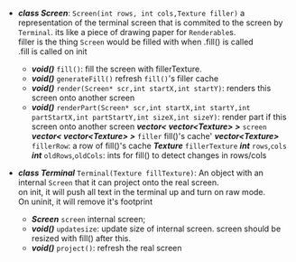 - ***class Screen***: `Screen(int rows, int cols,Texture filler)` a representation of the terminal screen that is commited to the screen by `Terminal`. its like a piece of drawing paper for `Renderable`s.  
  filler is the thing `Screen` would be filled with when .fill() is called  
  .fill is called on init
  - ***void()*** `fill()`: fill the screen with fillerTexture.
  - ***void()*** `generateFill()` refresh `fill()`'s filler cache 
  - ***void()*** `render(Screen* scr,int startX,int startY)`: renders this screen onto another screen
  - ***void()*** `renderPart(Screen* scr,int startX,int startY,int partStartX,int partStartY,int sizeX,int sizeY)`: render part if this screen onto another screen
  ***vector< vector\<Texture\> >*** `screen`
  ***vector< vector\<Texture\> >*** `filler` fill()'s cache'
  ***vector\<Texture\>*** `fillerRow`: a row of fill()'s cache
  ***Texture*** `fillerTexture`
  ***int*** `rows`,`cols`
  ***int*** `oldRows`,`oldCols`: ints for fill() to detect changes in rows/cols

- ***class Terminal*** `Terminal(Texture fillTexture)`: An object with an internal `Screen` that it can project onto the real screen.  
  on init, it will push all text in the terminal up and turn on raw mode.  
  On uninit, it will remove it's footprint
  - ***Screen*** `screen` internal screen;
  - ***void()*** `updatesize`: update size of internal screen. screen should be resized with fill() after this.
  - ***void()*** `project()`: refresh the real screen

